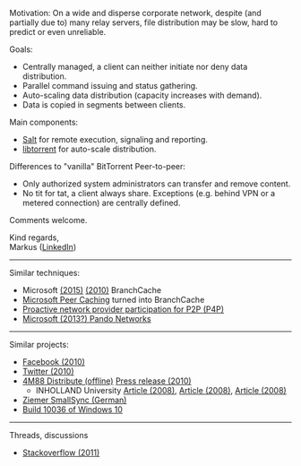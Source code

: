 Motivation:
On a wide and disperse corporate network, despite (and partially due to) many relay servers, file distribution may be slow, hard to predict or even unreliable.

Goals:
- Centrally managed, a client can neither initiate nor deny data distribution.
- Parallel command issuing and status gathering.
- Auto-scaling data distribution (capacity increases with demand).
- Data is copied in segments between clients.

Main components:
 - [Salt](http://docs.saltstack.com) for remote execution, signaling and reporting.
 - [libtorrent](http://libtorrent.org) for auto-scale distribution.

Differences to "vanilla" BitTorrent Peer-to-peer:
 - Only authorized system administrators can transfer and remove content.
 - No tit for tat, a client always share. Exceptions (e.g. behind VPN or a metered connection) are centrally defined.

Comments welcome.

Kind regards,  
Markus ([LinkedIn](https://www.linkedin.com/pub/markus-kramer/5/908/94b))


***

Similar techniques:
 - Microsoft [(2015)](https://technet.microsoft.com/en-us/library/mt613461.aspx) [(2010)](https://technet.microsoft.com/en-us/library/dd755969%28WS.10%29.aspx) BranchCache
 - [Microsoft Peer Caching](https://msdn.microsoft.com/en-us/library/aa964314%28v=vs.85%29.aspx?f=255&MSPPError=-2147217396) turned into BranchCache
 - [Proactive network provider participation for P2P (P4P)](https://en.wikipedia.org/wiki/Proactive_network_provider_participation_for_P2P)
 - [Microsoft (2013?) Pando Networks](http://en.wikipedia.org/wiki/Pando_Networks)

***

 
Similar projects:
 - [Facebook (2010)](http://torrentfreak.com/facebook-uses-bittorrent-and-they-love-it-100625/)
 - [Twitter (2010)](https://blog.twitter.com/2010/murder-fast-datacenter-code-deploys-using-bittorrent)
 - [4M88 Distribute (offline)](https://web.archive.org/web/20101031122607/http://www.4m88.com/distribrute.html) [Press release (2010)](http://www.persberichten.com/persbericht/59854/DistriBrute-demonstrates-Win-7-OS-Migration-in-4-38)
   - INHOLLAND University [Article (2008)](http://torrentfreak.com/university-uses-utorrent-080306/), 
[Article (2008)](http://www.killerstartups.com/web-app-tools/4m88-com-desktop-deployment-solutions/), 
[Article (2008)](https://torrentfreak.com/distribrute-p2p-powered-desktop-deployment-081016/)
 - [Ziemer SmallSync (German)](http://www.ziemers.de/software/standardsoftware/smallsync/index.html)
 - [Build 10036 of Windows 10](http://www.neowin.net/news/windows-10-future-updates-can-be-delivered-via-p2p)
 

***


Threads, discussions 
 - [Stackoverflow (2011)](http://stackoverflow.com/questions/7344727/using-the-bittorrent-protocol-to-distribute-nightly-and-ci-builds)






